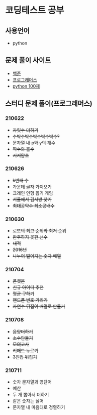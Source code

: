 # 코딩테스트 공부
## 사용언어
- python
## 문제 풀이 사이트
- [백준](https://www.acmicpc.net/)
- [프로그래머스](https://programmers.co.kr/)
- [python 100제](https://www.notion.so/Python-100-6ee1860ce29a41bc8eb6b9cfa7d7f06c)

## 스터디 문제 풀이(프로그래머스)
### 210622
- ~~자릿수 더하기~~
- ~~수박수박수박수박수박수?~~
- ~~문자열 내 p와 y의 개수~~
- ~~짝수와 홀수~~
- ~~시저암호~~
### 210626
- ~~k번째 수~~
- ~~가운데 글자 가져오기~~
- 크레인 인형 뽑기 게임
- ~~서울에서 김서방 찾기~~
- ~~최대공약수 최소공배수~~
### 210630
- ~~로또의 최고 순위와 최저 순위~~
- ~~완주하지 못한 선수~~
- ~~내적~~
- ~~2016년~~
- ~~나누어 떨어지는 숫자 배열~~
### 210704
- ~~폰켓몬~~
- ~~신규 아이디 추천~~
- ~~평균 구하기~~
- ~~핸드폰 번호 가리기~~
- ~~자연수 뒤집어 배열로 만들기~~
### 210708
- ~~음양더하기~~
- ~~소수만들기~~
- ~~모의고사~~
- ~~키패드 누르기~~
- ~~3진법 뒤집기~~
### 210711
- 숫자 문자열과 영단어
- 예산
- 두 개 뽑아서 더하기
- 같은 숫자는 싫어
- 문자열 내 마음대로 정렬하기
